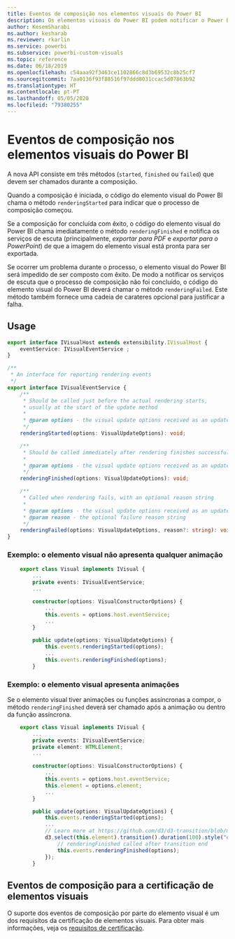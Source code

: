```yaml
---
title: Eventos de composição nos elementos visuais do Power BI
description: Os elementos visuais do Power BI podem notificar o Power BI de que estão prontos para exportar para o PowerPoint ou PDF.
author: KesemSharabi
ms.author: kesharab
ms.reviewer: rkarlin
ms.service: powerbi
ms.subservice: powerbi-custom-visuals
ms.topic: reference
ms.date: 06/18/2019
ms.openlocfilehash: c54aaa92f3463ce1102866c8d3b69532c8b25cf7
ms.sourcegitcommit: 7aa0136f93f88516f97ddd8031ccac5d07863b92
ms.translationtype: HT
ms.contentlocale: pt-PT
ms.lasthandoff: 05/05/2020
ms.locfileid: "79380255"
---
```

# <a name="render-events-in-power-bi-visuals"></a>Eventos de composição nos elementos visuais do Power BI

A nova API consiste em três métodos (`started`, `finished` ou `failed`) que devem ser chamados durante a composição.

Quando a composição é iniciada, o código do elemento visual do Power BI chama o método `renderingStarted` para indicar que o processo de composição começou.

Se a composição for concluída com êxito, o código do elemento visual do Power BI chama imediatamente o método `renderingFinished` e notifica os serviços de escuta (principalmente, *exportar para PDF* e *exportar para o PowerPoint*) de que a imagem do elemento visual está pronta para ser exportada.

Se ocorrer um problema durante o processo, o elemento visual do Power BI será impedido de ser composto com êxito. De modo a notificar os serviços de escuta que o processo de composição não foi concluído, o código do elemento visual do Power BI deverá chamar o método `renderingFailed`. Este método também fornece uma cadeia de carateres opcional para justificar a falha.

## <a name="usage"></a>Usage

```typescript
export interface IVisualHost extends extensibility.IVisualHost {
    eventService: IVisualEventService ;
}

/**
 * An interface for reporting rendering events
 */
export interface IVisualEventService {
    /**
     * Should be called just before the actual rendering starts, 
     * usually at the start of the update method
     *
     * @param options - the visual update options received as an update parameter
     */
    renderingStarted(options: VisualUpdateOptions): void;

    /**
     * Should be called immediately after rendering finishes successfully
     * 
     * @param options - the visual update options received as an update parameter
     */
    renderingFinished(options: VisualUpdateOptions): void;

    /**
     * Called when rendering fails, with an optional reason string
     * 
     * @param options - the visual update options received as an update parameter
     * @param reason - the optional failure reason string
     */
    renderingFailed(options: VisualUpdateOptions, reason?: string): void;
}
```

### <a name="sample-the-visual-displays-no-animations"></a>Exemplo: o elemento visual não apresenta qualquer animação

```typescript
    export class Visual implements IVisual {
        ...
        private events: IVisualEventService;
        ...

        constructor(options: VisualConstructorOptions) {
            ...
            this.events = options.host.eventService;
            ...
        }

        public update(options: VisualUpdateOptions) {
            this.events.renderingStarted(options);
            ...
            this.events.renderingFinished(options);
        }
```

### <a name="sample-the-visual-displays-animations"></a>Exemplo: o elemento visual apresenta animações

Se o elemento visual tiver animações ou funções assíncronas a compor, o método `renderingFinished` deverá ser chamado após a animação ou dentro da função assíncrona.

```typescript
    export class Visual implements IVisual {
        ...
        private events: IVisualEventService;
        private element: HTMLElement;
        ...

        constructor(options: VisualConstructorOptions) {
            ...
            this.events = options.host.eventService;
            this.element = options.element;
            ...
        }

        public update(options: VisualUpdateOptions) {
            this.events.renderingStarted(options);
            ...
            // Learn more at https://github.com/d3/d3-transition/blob/master/README.md#transition_end
            d3.select(this.element).transition().duration(100).style("opacity","0").end().then(() => {
                // renderingFinished called after transition end
                this.events.renderingFinished(options);
            });
        }
```

## <a name="rendering-events-for-visual-certification"></a>Eventos de composição para a certificação de elementos visuais

O suporte dos eventos de composição por parte do elemento visual é um dos requisitos da certificação de elementos visuais. Para obter mais informações, veja os [requisitos de certificação](power-bi-custom-visuals-certified.md#certification-requirements).